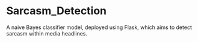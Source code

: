 # Sarcasm_Detection
A naive Bayes classifier model, deployed using Flask, which aims to detect sarcasm within media headlines.
